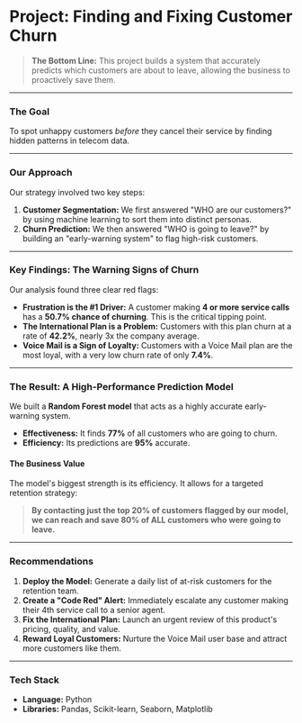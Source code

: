 # Project: Finding and Fixing Customer Churn

> **The Bottom Line:** This project builds a system that accurately predicts which customers are about to leave, allowing the business to proactively save them.

---

### The Goal
To spot unhappy customers *before* they cancel their service by finding hidden patterns in telecom data.

---

### Our Approach
Our strategy involved two key steps:
1.  **Customer Segmentation:** We first answered "WHO are our customers?" by using machine learning to sort them into distinct personas.
2.  **Churn Prediction:** We then answered "WHO is going to leave?" by building an "early-warning system" to flag high-risk customers.

---

### Key Findings: The Warning Signs of Churn
Our analysis found three clear red flags:
- **Frustration is the #1 Driver:** A customer making **4 or more service calls** has a **50.7% chance of churning**. This is the critical tipping point.
- **The International Plan is a Problem:** Customers with this plan churn at a rate of **42.2%**, nearly 3x the company average.
- **Voice Mail is a Sign of Loyalty:** Customers with a Voice Mail plan are the most loyal, with a very low churn rate of only **7.4%**.

---

### The Result: A High-Performance Prediction Model
We built a **Random Forest model** that acts as a highly accurate early-warning system.
- **Effectiveness:** It finds **77%** of all customers who are going to churn.
- **Efficiency:** Its predictions are **95%** accurate.

#### The Business Value
The model's biggest strength is its efficiency. It allows for a targeted retention strategy:
> **By contacting just the top 20% of customers flagged by our model, we can reach and save 80% of ALL customers who were going to leave.**

---

### Recommendations
1.  **Deploy the Model:** Generate a daily list of at-risk customers for the retention team.
2.  **Create a "Code Red" Alert:** Immediately escalate any customer making their 4th service call to a senior agent.
3.  **Fix the International Plan:** Launch an urgent review of this product's pricing, quality, and value.
4.  **Reward Loyal Customers:** Nurture the Voice Mail user base and attract more customers like them.

---

### Tech Stack
- **Language:** Python
- **Libraries:** Pandas, Scikit-learn, Seaborn, Matplotlib
